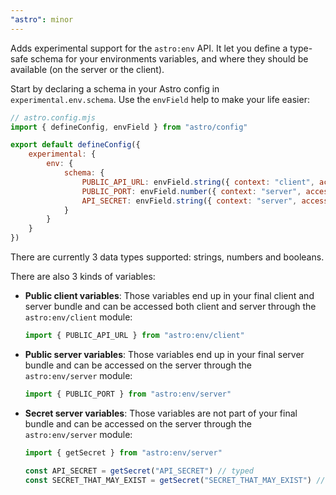```yaml
---
"astro": minor
---
```


Adds experimental support for the `astro:env` API. It let you define a type-safe schema for your environments variables, and where they should be available (on the server or the client).

Start by declaring a schema in your Astro config in `experimental.env.schema`. Use the `envField` help to make your life easier:

```js
// astro.config.mjs
import { defineConfig, envField } from "astro/config"

export default defineConfig({
    experimental: {
        env: {
            schema: {
                PUBLIC_API_URL: envField.string({ context: "client", access: "public", optional: true }),
                PUBLIC_PORT: envField.number({ context: "server", access: "public", default: 4321 }),
                API_SECRET: envField.string({ context: "server", access: "secret" }),
            }
        }
    }
})
```

There are currently 3 data types supported: strings, numbers and booleans.

There are also 3 kinds of variables:

- **Public client variables**: Those variables end up in your final client and server bundle and can be accessed both client and server through the `astro:env/client` module:

    ```js
    import { PUBLIC_API_URL } from "astro:env/client"
    ```

- **Public server variables**: Those variables end up in your final server bundle and can be accessed on the server through the `astro:env/server` module:

    ```js
    import { PUBLIC_PORT } from "astro:env/server"
    ```

- **Secret server variables**: Those variables are not part of your final bundle and can be accessed on the server through the `astro:env/server` module:

    ```js
    import { getSecret } from "astro:env/server"

    const API_SECRET = getSecret("API_SECRET") // typed
    const SECRET_THAT_MAY_EXIST = getSecret("SECRET_THAT_MAY_EXIST") // string | undefined
    ```
